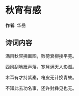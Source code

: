 # 秋宵有感

**作者**: 华岳

## 诗词内容

满目秋容拂画图，败荷衰柳接平芜。

西风刮地雁声落，寒月满天人影孤。

木耳有才持紫橐，楮皮无计换青蚨。

不知此去功名事，还许封彝见也无。

